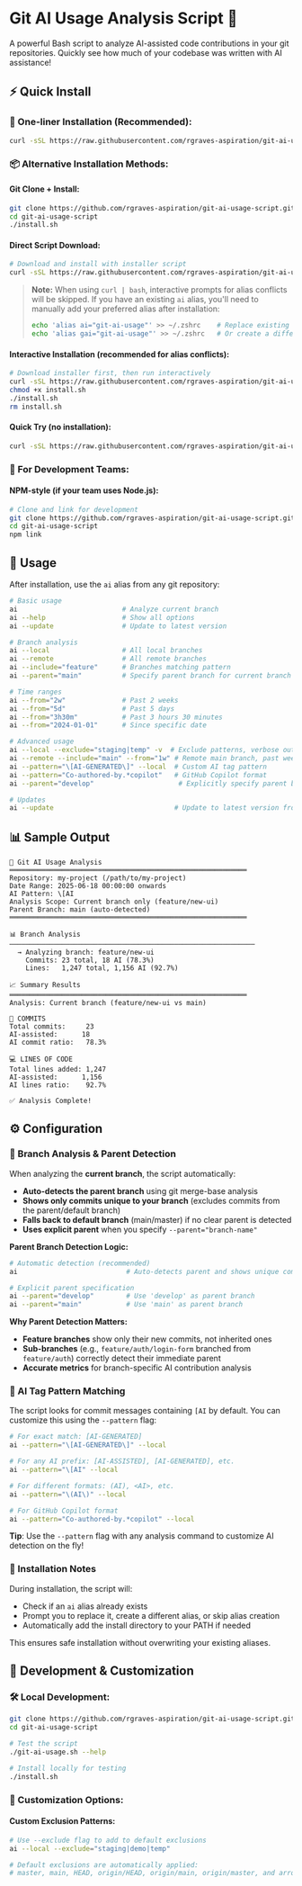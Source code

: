 # Git AI Usage Analysis Script 🤖

A powerful Bash script to analyze AI-assisted code contributions in your git repositories. Quickly see how much of your codebase was written with AI assistance!

## ⚡ Quick Install

### 🚀 One-liner Installation (Recommended):
```bash
curl -sSL https://raw.githubusercontent.com/rgraves-aspiration/git-ai-usage-script/main/install.sh | bash
```

### 📦 Alternative Installation Methods:

#### Git Clone + Install:
```bash
git clone https://github.com/rgraves-aspiration/git-ai-usage-script.git
cd git-ai-usage-script
./install.sh
```

#### Direct Script Download:
```bash
# Download and install with installer script
curl -sSL https://raw.githubusercontent.com/rgraves-aspiration/git-ai-usage-script/main/install.sh | bash
```

> **Note:** When using `curl | bash`, interactive prompts for alias conflicts will be skipped. If you have an existing `ai` alias, you'll need to manually add your preferred alias after installation:
> ```bash
> echo 'alias ai="git-ai-usage"' >> ~/.zshrc    # Replace existing 'ai' alias
> echo 'alias gai="git-ai-usage"' >> ~/.zshrc   # Or create a different alias
> ```

#### Interactive Installation (recommended for alias conflicts):
```bash
# Download installer first, then run interactively
curl -sSL https://raw.githubusercontent.com/rgraves-aspiration/git-ai-usage-script/main/install.sh > install.sh
chmod +x install.sh
./install.sh
rm install.sh
```

#### Quick Try (no installation):
```bash
curl -sSL https://raw.githubusercontent.com/rgraves-aspiration/git-ai-usage-script/main/git-ai-usage.sh | bash
```

### 🔧 For Development Teams:

#### NPM-style (if your team uses Node.js):
```bash
# Clone and link for development
git clone https://github.com/rgraves-aspiration/git-ai-usage-script.git
cd git-ai-usage-script
npm link
```

## 🚀 Usage

After installation, use the `ai` alias from any git repository:

```bash
# Basic usage
ai                          # Analyze current branch
ai --help                   # Show all options
ai --update                 # Update to latest version

# Branch analysis
ai --local                  # All local branches
ai --remote                 # All remote branches  
ai --include="feature"      # Branches matching pattern
ai --parent="main"          # Specify parent branch for current branch analysis

# Time ranges
ai --from="2w"              # Past 2 weeks
ai --from="5d"              # Past 5 days
ai --from="3h30m"           # Past 3 hours 30 minutes
ai --from="2024-01-01"      # Since specific date

# Advanced usage
ai --local --exclude="staging|temp" -v  # Exclude patterns, verbose output
ai --remote --include="main" --from="1w" # Remote main branch, past week
ai --pattern="\[AI-GENERATED\]" --local  # Custom AI tag pattern
ai --pattern="Co-authored-by.*copilot"   # GitHub Copilot format
ai --parent="develop"                     # Explicitly specify parent branch

# Updates
ai --update                              # Update to latest version from GitHub
```

## 📊 Sample Output

```
🤖 Git AI Usage Analysis
═══════════════════════════════════════════════════════════
Repository: my-project (/path/to/my-project)
Date Range: 2025-06-18 00:00:00 onwards
AI Pattern: \[AI
Analysis Scope: Current branch only (feature/new-ui)
Parent Branch: main (auto-detected)
═══════════════════════════════════════════════════════════

📊 Branch Analysis
─────────────────────────────────────────────────────────────
  → Analyzing branch: feature/new-ui
    Commits: 23 total, 18 AI (78.3%)
    Lines:   1,247 total, 1,156 AI (92.7%)

📈 Summary Results
═══════════════════════════════════════════════════════════
Analysis: Current branch (feature/new-ui vs main)

📝 COMMITS
Total commits:     23
AI-assisted:      18
AI commit ratio:   78.3%

💻 LINES OF CODE
Total lines added: 1,247
AI-assisted:      1,156
AI lines ratio:    92.7%

✅ Analysis Complete!
```

## ⚙️ Configuration

### 🌿 Branch Analysis & Parent Detection

When analyzing the **current branch**, the script automatically:
- **Auto-detects the parent branch** using git merge-base analysis
- **Shows only commits unique to your branch** (excludes commits from the parent/default branch)
- **Falls back to default branch** (main/master) if no clear parent is detected
- **Uses explicit parent** when you specify `--parent="branch-name"`

**Parent Branch Detection Logic:**
```bash
# Automatic detection (recommended)
ai                           # Auto-detects parent and shows unique commits

# Explicit parent specification  
ai --parent="develop"        # Use 'develop' as parent branch
ai --parent="main"           # Use 'main' as parent branch
```

**Why Parent Detection Matters:**
- **Feature branches** show only their new commits, not inherited ones
- **Sub-branches** (e.g., `feature/auth/login-form` branched from `feature/auth`) correctly detect their immediate parent
- **Accurate metrics** for branch-specific AI contribution analysis

### 🎯 AI Tag Pattern Matching

The script looks for commit messages containing `[AI` by default. You can customize this using the `--pattern` flag:

```bash
# For exact match: [AI-GENERATED]
ai --pattern="\[AI-GENERATED\]" --local

# For any AI prefix: [AI-ASSISTED], [AI-GENERATED], etc.
ai --pattern="\[AI" --local

# For different formats: (AI), <AI>, etc.
ai --pattern="\(AI\)" --local

# For GitHub Copilot format
ai --pattern="Co-authored-by.*copilot" --local
```

**Tip**: Use the `--pattern` flag with any analysis command to customize AI detection on the fly!

### 🔧 Installation Notes

During installation, the script will:
- Check if an `ai` alias already exists
- Prompt you to replace it, create a different alias, or skip alias creation
- Automatically add the install directory to your PATH if needed

This ensures safe installation without overwriting your existing aliases.


## 🔧 Development & Customization

### 🛠️ Local Development:
```bash
git clone https://github.com/rgraves-aspiration/git-ai-usage-script.git
cd git-ai-usage-script

# Test the script
./git-ai-usage.sh --help

# Install locally for testing
./install.sh
```

### 🎨 Customization Options:

#### Custom Exclusion Patterns:
```bash
# Use --exclude flag to add to default exclusions
ai --local --exclude="staging|demo|temp"

# Default exclusions are automatically applied:
# master, main, HEAD, origin/HEAD, origin/main, origin/master, and arrow notation
```

